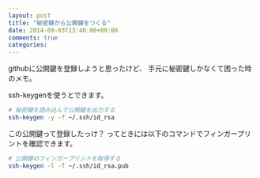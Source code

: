 ```yaml
---
layout: post
title: "秘密鍵から公開鍵をつくる"
date: 2014-09-03T13:40:00+09:00
comments: true
categories: 
---
```


githubに公開鍵を登録しようと思ったけど、
手元に秘密鍵しかなくて困った時のメモ。

<!-- More -->

ssh-keygenを使うとできます。

``` bash
# 秘密鍵を読み込んで公開鍵を出力する
ssh-keygen -y -f ~/.ssh/id_rsa
```

この公開鍵って登録したっけ？
ってときには以下のコマンドでフィンガープリントを確認できます。

``` bash
# 公開鍵のフィンガープリントを取得する
ssh-keygen -l -f ~/.ssh/id_rsa.pub
```

